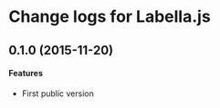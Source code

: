 # Change logs for Labella.js

<a name="0.1.0"></a>
## 0.1.0 (2015-11-20)

#### Features

* First public version